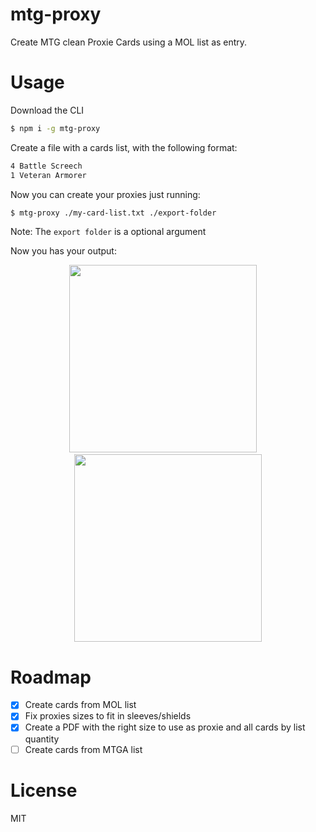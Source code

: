 # mtg-proxy

Create MTG clean Proxie Cards using a MOL list as entry.

# Usage

Download the CLI

```sh
$ npm i -g mtg-proxy
```

Create a file with a cards list, with the following format:

```txt
4 Battle Screech
1 Veteran Armorer
```

Now you can create your proxies just running:

```sh
$ mtg-proxy ./my-card-list.txt ./export-folder
```

Note: The `export folder` is a optional argument

Now you has your output:

<p align="center">
<img src="https://raw.githubusercontent.com/matAlmeida/mtg-proxy/master/docs/battle_screech.png" height="300" />
&nbsp &nbsp
<img src="https://raw.githubusercontent.com/matAlmeida/mtg-proxy/master/docs/veteran_armorer.png" height="300" />
</p>

# Roadmap

- [x] Create cards from MOL list
- [x] Fix proxies sizes to fit in sleeves/shields
- [x] Create a PDF with the right size to use as proxie and all cards by list quantity
- [ ] Create cards from MTGA list

# License

MIT
